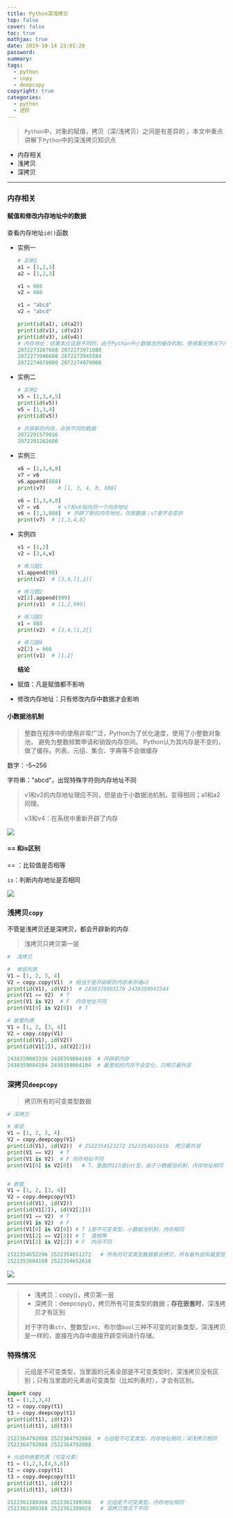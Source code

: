```yaml
---
title: Python深浅拷贝
top: false
cover: false
toc: true
mathjax: true
date: 2019-10-14 23:01:20
password:
summary:
tags:
  - python
  - copy
  - deepcopy
copyright: true
categories:
  - python
  - 进阶
---
```


> `Python`中，对象的赋值，拷贝（深/浅拷贝）之间是有差异的 。本文中重点讲解下`Python`中的深浅拷贝知识点

- 内存相关
- 浅拷贝
- 深拷贝

<!--MORE-->

----

### 内存相关

#### 赋值和修改内存地址中的数据

查看内存地址`id()`函数

- 实例一

  ```python
  # 实例1
  a1 = [1,2,3]
  a2 = [1,2,3]
  
  v1 = 666
  v2 = 666
  
  v1 = "abcd"
  v2 = "abcd"
  
  print(id(a1), id(a2))  
  print(id(v1), id(v2))
  print(id(v3), id(v4))
  # 内存地址：结果本应该是不同的，由于Python中小数据池的缓存机制，使得某些情况下内存地址相同
  2072273207688 2072273971080
  2072273946608 2072273945584
  2072274079000 2072274079000
  ```

- 实例二

  ```python
  # 实例2
  v5 = [1,3,4,5]
  print(id(v5))
  v5 = [1,3,4]
  print(id(v5))
  
  # 开辟新的内存，存放不同的数据
  2072291579016
  2072291262600
  ```

- 实例三

  ```python
  v6 = [1,3,4,8]
  v7 = v6
  v6.append(888)
  print(v7)    # [1, 3, 4, 8, 888]
  
  v6 = [1,3,4,8]
  v7 = v6      # v7和v6指向同一个内存地址
  v6 = [1,3,888]  # 开辟了新的内存地址，存放数据；v7是不会变的
  print(v7)  # [1,3,4,8]
  ```

- 实例四

  ```python
  v1 = [1,2]
  v2 = [3,4,v]
  
  # 练习题1
  v1.append(99)
  print(v2)  # [3,4,[1,2]]
  
  # 练习题2
  v2[2].append(999)
  print(v1)  # [1,2,999]
  
  # 练习题3
  v1 = 888
  print(v2)  # [3,4,[1,2]] 
  
  # 练习题4 
  v2[2] = 666
  print(v1)  # [1,2]
  ```

  **结论**

- 赋值：凡是赋值都不影响
- 修改内存地址：只有修改内存中数据才会影响

#### 小数据池机制

> 整数在程序中的使用非常广泛，Python为了优化速度，使用了小整数对象池， 避免为整数频繁申请和销毁内存空间。 Python认为其内存是不变的，做了缓存。列表、元组、集合、字典等不会做缓存

数字：-5~256

字符串："abcd"，出现特殊字符则内存地址不同

> v1和v2的内存地址理应不同，但是由于小数据池机制，变得相同；a1和a2同理。
>
> v3和v4：在系统中重新开辟了内存

![](https://s2.ax1x.com/2019/10/15/KpH8Z4.png)

#### == 和is区别

== ：比较值是否相等

`is`：判断内存地址是否相同

![](https://s2.ax1x.com/2019/10/15/KpHbYn.png)





### 浅拷贝`copy` 

不管是浅拷贝还是深拷贝，都会开辟新的内存

> 浅拷贝只拷贝第一层

```python
#  浅拷贝 

#  单层列表
V1 = [1, 2, 3, 4]
V2 = copy.copy(V1)  # 相当于是开辟新的内存来存储v2
print(id(V1), id(V2))  # 2438370903176 2438359041544
print(V1 == V2)  # T
print(V1 is V2)  # F  内存地址不同
print(V1[0] is V2[0])  # T

# 嵌套列表
V1 = [1, 2, [3, 4]]
V2 = copy.copy(V1)
print(id(V1), id(V2))
print(id(V1[2]), id(V2[2]))

2438359083336 2438359084168  # 开辟新内存
2438359084104 2438359084104  # 最里层的内存不会变化，只拷贝最外层
```



### 深拷贝`deepcopy`

> 拷贝所有的可变类型数据

```python
# 深拷贝

# 单层
V1 = [1, 2, 3, 4]
V2 = copy.deepcopy(V1)
print(id(V1), id(V2))  # 2522354523272 2522354651656  拷贝最外层
print(V1 == V2)  # T
print(V1 is V2)  # F 内存地址不同
print(V1[0] is V2[0])   # T，里面的123是int型，由于小数据池机制，内存地址相同


# 嵌套
V1 = [1, 2, [3, 4]]
V2 = copy.deepcopy(V1)
print(id(V1), id(V2))
print(id(V1[2]), id(V2[2]))
print(V1 == V2)  # T
print(V1 is V2)  # F
print(V1[0] is V2[0]) # T 1是不可变类型，小数据池机制，内存相同
print(V1[2] == V2[2]) # T  值相等
print(V1[2] is V2[2]) # F  内存不同

2522354652296 2522354651272   # 所有的可变类型数据都会拷贝，所有最外层和最里层的列表都会拷贝
2522353804168 2522354652616
```

![](https://s2.ax1x.com/2019/10/15/K9eHr8.png)

----

> - 浅拷贝：copy()，拷贝第一层
> - 深拷贝：deepcopy()，拷贝所有可变类型的数据；**存在嵌套时**，深浅拷贝才有区别
>
> 对于字符串`str`、整数型`int`、布尔值`bool`三种不可变的对象类型，深浅拷贝是一样的，直接在内存中直接开辟空间进行存储。



### 特殊情况

> 元组是不可变类型，当里面的元素全部是不可变类型时，深浅拷贝没有区别；只有当里面的元素由可变类型（比如列表时），才会有区别。

```python
import copy
t1 = (1,2,3,4)
t2 = copy.copy(t1)
t3 = copy.deepcopy(t1)
print(id(t1), id(t2))
print(id(t1), id(t3))

2522364792088 2522364792088  # 元组是不可变类型，内存地址相同；深浅拷贝相同
2522364792088 2522364792088

# 元组中嵌套列表（可变元素）
t1 = (1,2,3,[4,5,6])
t2 = copy.copy(t1)
t3 = copy.deepcopy(t1)
print(id(t1), id(t2))
print(id(t1), id(t3))

2522361389368 2522361389368   # 元组是不可变类型，内存地址相同
2522361389368 2522361389928   # 深拷贝情况下不同
```

